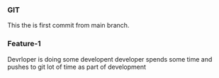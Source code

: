 ### GIT

This the is first commit from main branch.

### Feature-1
Devrloper is doing some developent
developer spends some time and pushes to git lot of time as part of development